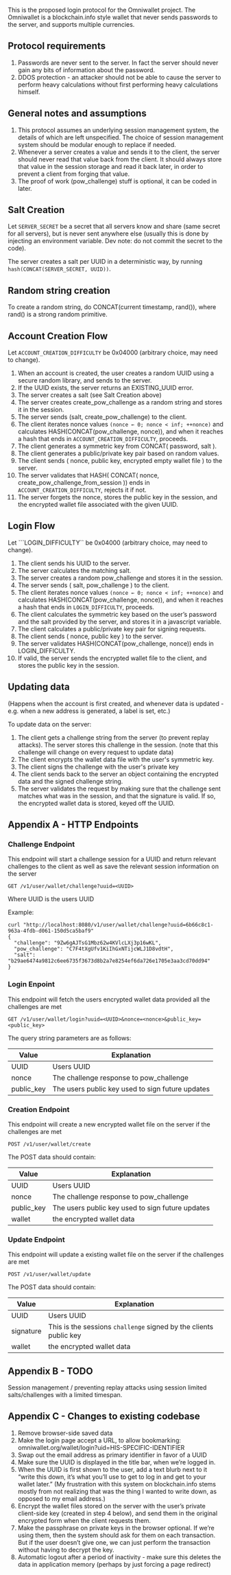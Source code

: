 This is the proposed login protocol for the Omniwallet project. The Omniwallet is a blockchain.info style wallet that never sends passwords to the server, and supports multiple currencies.

## Protocol requirements

1. Passwords are never sent to the server. In fact the server should never gain any bits of information about the password.
2. DDOS protection - an attacker should not be able to cause the server to perform heavy calculations without first performing heavy calculations himself.

## General notes and assumptions

1. This protocol assumes an underlying session management system, the details of which are left unspecified. The choice of session management system should be modular enough to replace if needed.
2. Whenever a server creates a value and sends it to the client, the server should never read that value back from the client. It should always store that value in the session storage and read it back later, in order to prevent a client from forging that value.
3. The proof of work (pow_challenge) stuff is optional, it can be coded in later.

## Salt Creation ##
Let ``SERVER_SECRET`` be a secret that all servers know and share (same secret for all servers), but is never sent anywhere else (usually this is done by injecting an environment variable. Dev note: do not commit the secret to the code).

The server creates a salt per UUID in a deterministic way, by running ``hash(CONCAT(SERVER_SECRET, UUID))``.

## Random string creation ##
To create a random string, do CONCAT(current timestamp, rand()), where rand() is a strong random primitive.

## Account Creation Flow
Let ``ACCOUNT_CREATION_DIFFICULTY`` be 0x04000 (arbitrary choice, may need to change). 

1. When an account is created, the user creates a random UUID using a secure random library, and sends to the server.
2. If the UUID exists, the server returns an EXISTING_UUID error.
3. The server creates a salt (see Salt Creation above)
4. The server creates create_pow_challenge as a random string and stores it in the session.
5. The server sends (salt, create_pow_challenge) to the client.
6. The client iterates nonce values ``(nonce ← 0; nonce < inf; ++nonce)`` and calculates HASH(CONCAT(pow_challenge, nonce)), and when it reaches a hash that ends in ``ACCOUNT_CREATION_DIFFICULTY``, proceeds.
7. The client generates a symmetric key from CONCAT( password, salt ).
8. The client generates a public/private key pair based on random values.
9. The client sends ( nonce, public key, encrypted empty wallet file ) to the server.
10. The server validates that HASH( CONCAT( nonce, create_pow_challenge_from_session )) ends in ``ACCOUNT_CREATION_DIFFICULTY``, rejects it if not.
11. The server forgets the nonce, stores the public key in the session, and the encrypted wallet file associated with the given UUID.

## Login Flow

Let ```LOGIN_DIFFICULTY`` be 0x04000 (arbitrary choice, may need to change).

1. The client sends his UUID to the server.
2. The server calculates the matching salt.
3. The server creates a random pow_challenge and stores it in the session.
4. The server sends ( salt, pow_challenge ) to the client.
5. The client iterates nonce values ``(nonce ← 0; nonce < inf; ++nonce)`` and calculates HASH(CONCAT(pow_challenge, nonce)), and when it reaches a hash that ends in ``LOGIN_DIFFICULTY``, proceeds.
6. The client calculates the symmetric key based on the user’s password and the salt provided by the server, and stores it in a javascript variable.
7. The client calculates a public/private key pair for signing requests.
8. The client sends ( nonce, public key ) to the server.
8. The server validates HASH(CONCAT(pow_challenge, nonce)) ends in LOGIN_DIFFICULTY.
9. If valid, the server sends the encrypted wallet file to the client, and stores the public key in the session.

## Updating data

(Happens when the account is first created, and whenever data is updated - e.g. when a new address is generated, a label is set, etc.)

To update data on the server:

1. The client gets a challenge string from the server (to prevent replay attacks).  The server stores this challenge in the session.  (note that this challenge will change on every request to update data)
2. The client encrypts the wallet data file with the user's symmetric key.
3. The client signs the challenge with the user's private key
4. The client sends back to the server an object containing the encrypted data and the signed challenge string.
5. The server validates the request by making sure that the challenge sent matches what was in the session, and that the signature is valid.  If so, the encrypted wallet data is stored, keyed off the UUID.

## Appendix A - HTTP Endpoints

### Challenge Endpoint

This endpoint will start a challenge session for a UUID and return relevant challenges to the client as well as save the relevant session information on the server

```
GET /v1/user/wallet/challenge?uuid=<UUID>
```

Where UUID is the users UUID

Example:

```
curl "http://localhost:8080/v1/user/wallet/challenge?uuid=6b66c8c1-963a-4fdb-d061-150d5ca5baf9"
{
  "challenge": "9Zw6gAJTsG1Mbz62w4KVlcLXj3p16wKL",
  "pow_challenge": "C7F4tXgUfv1KiIhGxNTijcWLJ1D8vdtH",
  "salt": "b29ae6474a9812c6ee6735f3673d8b2a7e8254ef6da726e1705e3aa3cd70dd94"
}
```

### Login Enpoint

This endpoint will fetch the users encrypted wallet data provided all the challenges are met

```
GET /v1/user/wallet/login?uuid=<UUID>&nonce=<nonce>&public_key=<public_key>
```

The query string parameters are as follows:


| Value | Explanation |
| ----- | ----------- |
| UUID | Users UUID |
| nonce | The challenge response to pow_challenge |
| public_key | The users public key used to sign future updates

### Creation Endpoint

This endpoint will create a new encrypted wallet file on the server if the challenges are met

```
POST /v1/user/wallet/create
```

The POST data should contain:

| Value | Explanation |
| ----- | ----------- |
| UUID | Users UUID |
| nonce | The challenge response to pow_challenge |
| public_key | The users public key used to sign future updates
| wallet | the encrypted wallet data |

### Update Endpoint

This endpoint will update a existing wallet file on the server if the challenges are met

```
POST /v1/user/wallet/update
```

The POST data should contain:

| Value | Explanation |
| ----- | ----------- |
| UUID | Users UUID |
| signature | This is the sessions ``challenge`` signed by the clients public key |
| wallet | the encrypted wallet data |


## Appendix B - TODO

Session management / preventing replay attacks using session limited salts/challenges with a limited timespan.

## Appendix C - Changes to existing codebase

1. Remove browser-side saved data
2. Make the login page accept a URL, to allow bookmarking:
	omniwallet.org/wallet/login?uid=HIS-SPECIFIC-IDENTIFIER 
3. Swap out the email address as primary identifier in favor of a UUID
4. Make sure the UUID is displayed in the title bar, when we’re logged in.
5. When the UUID is first shown to the user, add a text blurb next to it “write this down, it’s what you’ll use to get to log in and get to your wallet later.”  (My frustration with this system on blockchain.info stems mostly from not realizing that was the thing I wanted to write down, as opposed to my email address.)
6. Encrypt the wallet files stored on the server with the user’s private client-side key (created in step 4 below), and send them in the original encrypted form when the client requests them.
7. Make the passphrase on private keys in the browser optional.  If we’re using them, then the system should ask for them on each transaction.  But if the user doesn’t give one, we can just perform the transaction without having to decrypt the key.
8. Automatic logout after a period of inactivity - make sure this deletes the data in application memory (perhaps by just forcing a page redirect)

